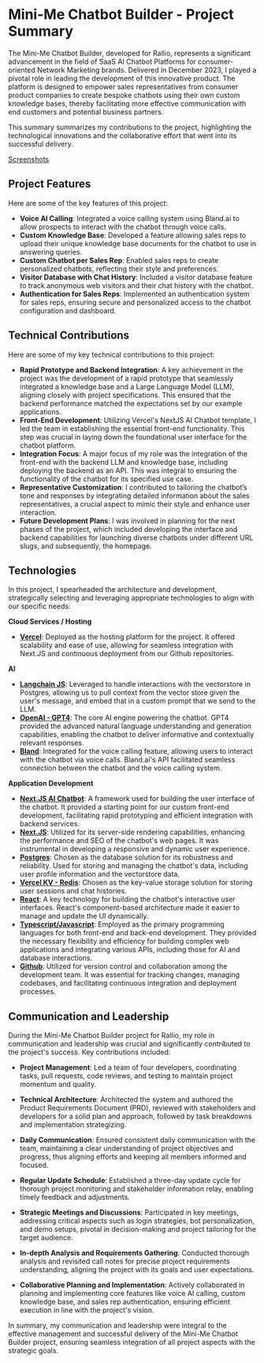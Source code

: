 # Mini-Me Chatbot Builder - Project Summary

The Mini-Me Chatbot Builder, developed for Rallio, represents a significant advancement in the field of SaaS AI Chatbot Platforms for consumer-oriented Network Marketing brands. Delivered in December 2023, I played a pivotal role in leading the development of this innovative product. The platform is designed to empower sales representatives from consumer product companies to create bespoke chatbots using their own custom knowledge bases, thereby facilitating more effective communication with end customers and potential business partners.

This summary summarizes my contributions to the project, highlighting the technological innovations and the collaborative effort that went into its successful delivery.

[Screenshots](https://photos.app.goo.gl/ZBnvkbnSHXc9Bsr67)

## Project Features

Here are some of the key features of this project:

- **Voice AI Calling**: Integrated a voice calling system using Bland.ai to allow prospects to interact with the chatbot through voice calls.
- **Custom Knowledge Base**: Developed a feature allowing sales reps to upload their unique knowledge base documents for the chatbot to use in answering queries.
- **Custom Chatbot per Sales Rep**: Enabled sales reps to create personalized chatbots, reflecting their style and preferences.
- **Visitor Database with Chat History**: Included a visitor database feature to track anonymous web visitors and their chat history with the chatbot.
- **Authentication for Sales Reps**: Implemented an authentication system for sales reps, ensuring secure and personalized access to the chatbot configuration and dashboard.

## Technical Contributions

Here are some of my key technical contributions to this project:

- **Rapid Prototype and Backend Integration**: A key achievement in the project was the development of a rapid prototype that seamlessly integrated a knowledge base and a Large Language Model (LLM), aligning closely with project specifications. This ensured that the backend performance matched the expectations set by our example applications.
- **Front-End Development**: Utilizing Vercel's NextJS AI Chatbot template, I led the team in establishing the essential front-end functionality. This step was crucial in laying down the foundational user interface for the chatbot platform.
- **Integration Focus**: A major focus of my role was the integration of the front-end with the backend LLM and knowledge base, including deploying the backend as an API. This was integral to ensuring the functionality of the chatbot for its specified use case.
- **Representative Customization**: I contributed to tailoring the chatbot’s tone and responses by integrating detailed information about the sales representatives, a crucial aspect to mimic their style and enhance user interaction.
- **Future Development Plans**: I was involved in planning for the next phases of the project, which included developing the interface and backend capabilities for launching diverse chatbots under different URL slugs, and subsequently, the homepage.

## Technologies

In this project, I spearheaded the architecture and development, strategically selecting and leveraging appropriate technologies to align with our specific needs:

**Cloud Services / Hosting**
- **[Vercel](https://vercel.com/)**: Deployed as the hosting platform for the project. It offered scalability and ease of use, allowing for seamless integration with Next.JS and continuous deployment from our Github repositories.

**AI**
- **[Langchain JS](https://js.langchain.com/)**: Leveraged to handle interactions with the vectorstore in Postgres, allowing us to pull context from the vector store given the user's message, and embed that in a custom prompt that we send to the LLM.
- **[OpenAI - GPT4](https://openai.com/)**: The core AI engine powering the chatbot. GPT4 provided the advanced natural language understanding and generation capabilities, enabling the chatbot to deliver informative and contextually relevant responses.
- **[Bland](https://www.bland.ai/)**: Integrated for the voice calling feature, allowing users to interact with the chatbot via voice calls. Bland.ai's API facilitated seamless connection between the chatbot and the voice calling system.

**Application Development**
- **[Next.JS AI Chatbot](https://vercel.com/templates/next.js/nextjs-ai-chatbot)**: A framework used for building the user interface of the chatbot. It provided a starting point for our custom front-end development, facilitating rapid prototyping and efficient integration with backend services.
- **[Next.JS](https://vercel.com/solutions/nextjs)**: Utilized for its server-side rendering capabilities, enhancing the performance and SEO of the chatbot's web pages. It was instrumental in developing a responsive and dynamic user experience.
- **[Postgres](https://www.postgresql.org/)**: Chosen as the database solution for its robustness and reliability. Used for storing and managing the chatbot's data, including user profile information and the vectorstore data.
- **[Vercel KV - Redis](https://vercel.com/docs/storage/vercel-kv)**: Chosen as the key-value storage solution for storing user sessions and chat histories.
- **[React](https://react.dev/)**: A key technology for building the chatbot's interactive user interfaces. React's component-based architecture made it easier to manage and update the UI dynamically.
- **[Typescript/Javascript](https://www.typescriptlang.org/)**: Employed as the primary programming languages for both front-end and back-end development. They provided the necessary flexibility and efficiency for building complex web applications and integrating various APIs, including those for AI and database interactions.
- **[Github](https://github.com/)**: Utilized for version control and collaboration among the development team. It was essential for tracking changes, managing codebases, and facilitating continuous integration and deployment processes.

## Communication and Leadership
During the Mini-Me Chatbot Builder project for Rallio, my role in communication and leadership was crucial and significantly contributed to the project's success. Key contributions included:

- **Project Management**: Led a team of four developers, coordinating tasks, pull requests, code reviews, and testing to maintain project momentum and quality.
  
- **Technical Architecture**: Architected the system and authored the Product Requirements Document (PRD), reviewed with stakeholders and developers for a solid plan and approach, followed by task breakdowns and implementation strategizing.
  
- **Daily Communication**: Ensured consistent daily communication with the team, maintaining a clear understanding of project objectives and progress, thus aligning efforts and keeping all members informed and focused.
  
- **Regular Update Schedule**: Established a three-day update cycle for thorough project monitoring and stakeholder information relay, enabling timely feedback and adjustments.
  
- **Strategic Meetings and Discussions**: Participated in key meetings, addressing critical aspects such as login strategies, bot personalization, and demo setups, pivotal in decision-making and project tailoring for the target audience.
  
- **In-depth Analysis and Requirements Gathering**: Conducted thorough analysis and revisited call notes for precise project requirements understanding, aligning the project with its goals and user expectations.
  
- **Collaborative Planning and Implementation**: Actively collaborated in planning and implementing core features like voice AI calling, custom knowledge base, and sales rep authentication, ensuring efficient execution in line with the project's vision.

In summary, my communication and leadership were integral to the effective management and successful delivery of the Mini-Me Chatbot Builder project, ensuring seamless integration of all project aspects with the strategic goals.